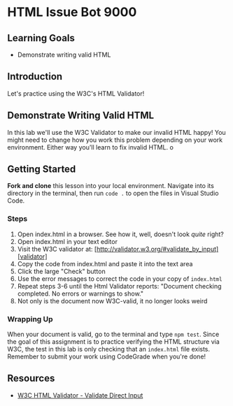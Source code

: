 # HTML Issue Bot 9000

## Learning Goals

- Demonstrate writing valid HTML

## Introduction

Let's practice using the W3C's HTML Validator!

## Demonstrate Writing Valid HTML

In this lab we'll use the W3C Validator to make our invalid HTML happy! You
might need to change how you work this problem depending on your work
environment. Either way you'll learn to fix invalid HTML.
o
## Getting Started

**Fork and clone** this lesson into your local environment. Navigate into its
directory in the terminal, then run `code .` to open the files in Visual Studio
Code.

### Steps

1. Open index.html in a browser. See how it, well, doesn't look _quite_ right?
2. Open index.html in your text editor
3. Visit the W3C validator at:
   [http://validator.w3.org/#validate_by_input][validator]
4. Copy the code from index.html and paste it into the text area
5. Click the large "Check" button
6. Use the error messages to correct the code in your copy of `index.html`
7. Repeat steps 3-6 until the Html Validator reports: "Document checking
   completed. No errors or warnings to show."
8. Not only is the document now W3C-valid, it no longer looks weird

### Wrapping Up

When your document is valid, go to the terminal and type `npm test`. Since the
goal of this assignment is to practice verifying the HTML structure via W3C, the
test in this lab is only checking that an `index.html` file exists. Remember to
submit your work using CodeGrade when you're done!

## Resources

- [W3C HTML Validator - Validate Direct Input][validator]

[validator]: http://validator.w3.org/#validate_by_input
